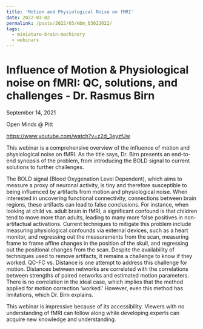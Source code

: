 ```yaml
---
title: 'Motion and Physiological Noise on fMRI'
date: 2022-03-02
permalink: /posts/2022/03/mbm_03022022/
tags:
  - miniature-brain-machinery
  - webinars
---
```


Influence of Motion & Physiological noise on fMRI: QC, solutions, and challenges - Dr. Rasmus Birn
======

September 14, 2021

Open Minds @ Pitt

https://www.youtube.com/watch?v=z2d_3eyzfJw

This webinar is a comprehensive overview of the influence of motion and physiological noise on fMRI. As the title says, Dr. Birn presents an end-to-end synopsis of the problem, from introducing the BOLD signal to current solutions to further challenges.

The BOLD signal (Blood Oxygenation Level Dependent), which aims to measure a proxy of neuronal activity, is tiny and therefore susceptible to being influenced by artifacts from motion and physiological noise. When interested in uncovering functional connectivity, connections between brain regions, these artifacts can lead to false conclusions. For instance, when looking at child vs. adult brain in fMRI, a significant confound is that children tend to move more than adults, leading to many more false positives in non-artifactual activations. Current techniques to mitigate this problem include measuring physiological confounds via external devices, such as a heart monitor, and regressing out the measurements from the scan, measuring frame to frame affine changes in the position of the skull, and regressing out the positional changes from the scan. Despite the availability of techniques used to remove artifacts, it remains a challenge to know if they worked. QC-FC vs. Distance is one attempt to address this challenge for motion. Distances between networks are correlated with the correlations between strengths of paired networks and estimated motion parameters. There is no correlation in the ideal case, which implies that the method applied for motion correction ‘worked.’ However, even this method has limitations, which Dr. Birn explains.

This webinar is impressive because of its accessibility. Viewers with no understanding of fMRI can follow along while developing experts can acquire new knowledge and understanding.